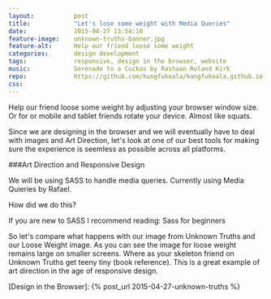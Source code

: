```yaml
---
layout:           post
title:            "Let's lose some weight with Media Queries"
date:             2015-04-27 13:54:10
feature-image:    unknown-truths-banner.jpg
feature-alt:      Help our friend loose some weight
categories:       design development
tags:             responsive, design in the browser, website
music:            Serenade to a Cuckoo by Rashaan Roland Kirk
repo:             https://github.com/kungfukoala/kungfukoala.github.io
css:              
---
```


<div class="introduction">
  Help our friend loose some weight by adjusting your browser window size. Or for or mobile and tablet friends rotate your device. Almost like squats.
</div>

Since we are designing in the browser and we will eventually have to deal with images and Art Direction, let's look at one of our best tools for making sure the experience is seemless as possible across all platforms. 

###Art Direction and Responsive Design




We will be using SASS to handle media queries. Currently using Media Quieries by Rafael.



How did we do this?

If you are new to SASS I recommend reading: Sass for beginners

So let's compare what happens with our image from Unknown Truths and our Loose Weight image. As you can see the image for loose weight remains large on smaller screens. Where as your skeleton friend on Unknown Truths get teeny tiny (book reference). This is a great example of art direction in the age of responsive design.

[Chloé Frommer]: http://chloefrommer.com
[benjaminkinzer.com]: http://benjaminkinzer.com
[Design in the Browser]: {% post_url 2015-04-27-unknown-truths %}